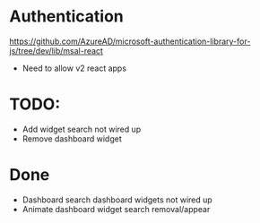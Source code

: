 # Authentication
https://github.com/AzureAD/microsoft-authentication-library-for-js/tree/dev/lib/msal-react

- Need to allow v2 react apps


# TODO:
- Add widget search not wired up
- Remove dashboard widget

# Done
- Dashboard search dashboard widgets not wired up
- Animate dashboard widget search removal/appear
